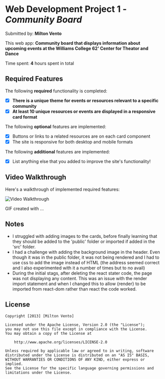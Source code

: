 # Web Development Project 1 - *Community Board*

Submitted by: **Milton Vento**

This web app: **Community board that displays information about upcoming events at the Williams College 62' Center for Theator and Dance**

Time spent: **4** hours spent in total

## Required Features

The following **required** functionality is completed:

- [x] **There is a unique theme for events or resources relevant to a specific community**
- [x] **At least 10 unique resources or events are displayed in a responsive card format**

The following **optional** features are implemented:

- [x] Buttons or links to a related resources are on each card component
- [x] The site is responsive for both desktop and mobile formats

The following **additional** features are implemented:

* [x] List anything else that you added to improve the site's functionality!

## Video Walkthrough

Here's a walkthrough of implemented required features:

<img src='http://i.imgur.com/link/to/your/gif/file.gif' title='Video Walkthrough' width='' alt='Video Walkthrough' />

<!-- Replace this with whatever GIF tool you used! -->
GIF created with ...  
<!-- Recommended tools:
[Kap](https://getkap.co/) for macOS
[ScreenToGif](https://www.screentogif.com/) for Windows
[peek](https://github.com/phw/peek) for Linux. -->

## Notes

- I struggled with adding images to the cards, before finally learning that they should be added to the 'public' folder or imported if added in the 'src' folder. 
- I had a challenge with adding the background image in the header. Even though it was in the public folder, it was not being rendered and I had to use css to add the image instead of HTML (the address seemed correct and I also experimented with it a number of times but to no avail)
- During the initial stags, after deleting the react stater code, the page was not displaying any content. This was an issue with the render import statement and when I changed this to allow {render} to be imported from react-dom rather than react the code worked.

## License

    Copyright [2013] [Milton Vento]

    Licensed under the Apache License, Version 2.0 (the "License");
    you may not use this file except in compliance with the License.
    You may obtain a copy of the License at

        http://www.apache.org/licenses/LICENSE-2.0

    Unless required by applicable law or agreed to in writing, software
    distributed under the License is distributed on an "AS IS" BASIS,
    WITHOUT WARRANTIES OR CONDITIONS OF ANY KIND, either express or implied.
    See the License for the specific language governing permissions and
    limitations under the License.